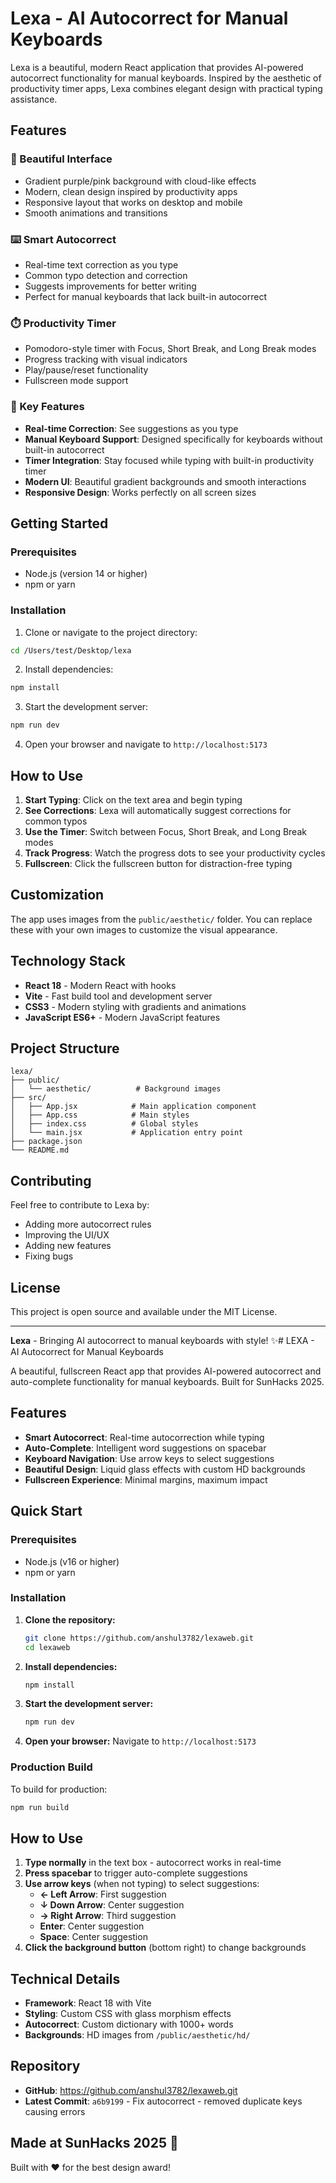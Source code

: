 # Lexa - AI Autocorrect for Manual Keyboards

Lexa is a beautiful, modern React application that provides AI-powered autocorrect functionality for manual keyboards. Inspired by the aesthetic of productivity timer apps, Lexa combines elegant design with practical typing assistance.

## Features

### 🎨 Beautiful Interface
- Gradient purple/pink background with cloud-like effects
- Modern, clean design inspired by productivity apps
- Responsive layout that works on desktop and mobile
- Smooth animations and transitions

### ⌨️ Smart Autocorrect
- Real-time text correction as you type
- Common typo detection and correction
- Suggests improvements for better writing
- Perfect for manual keyboards that lack built-in autocorrect

### ⏱️ Productivity Timer
- Pomodoro-style timer with Focus, Short Break, and Long Break modes
- Progress tracking with visual indicators
- Play/pause/reset functionality
- Fullscreen mode support

### 🎯 Key Features
- **Real-time Correction**: See suggestions as you type
- **Manual Keyboard Support**: Designed specifically for keyboards without built-in autocorrect
- **Timer Integration**: Stay focused while typing with built-in productivity timer
- **Modern UI**: Beautiful gradient backgrounds and smooth interactions
- **Responsive Design**: Works perfectly on all screen sizes

## Getting Started

### Prerequisites
- Node.js (version 14 or higher)
- npm or yarn

### Installation

1. Clone or navigate to the project directory:
```bash
cd /Users/test/Desktop/lexa
```

2. Install dependencies:
```bash
npm install
```

3. Start the development server:
```bash
npm run dev
```

4. Open your browser and navigate to `http://localhost:5173`

## How to Use

1. **Start Typing**: Click on the text area and begin typing
2. **See Corrections**: Lexa will automatically suggest corrections for common typos
3. **Use the Timer**: Switch between Focus, Short Break, and Long Break modes
4. **Track Progress**: Watch the progress dots to see your productivity cycles
5. **Fullscreen**: Click the fullscreen button for distraction-free typing

## Customization

The app uses images from the `public/aesthetic/` folder. You can replace these with your own images to customize the visual appearance.

## Technology Stack

- **React 18** - Modern React with hooks
- **Vite** - Fast build tool and development server
- **CSS3** - Modern styling with gradients and animations
- **JavaScript ES6+** - Modern JavaScript features

## Project Structure

```
lexa/
├── public/
│   └── aesthetic/          # Background images
├── src/
│   ├── App.jsx            # Main application component
│   ├── App.css            # Main styles
│   ├── index.css          # Global styles
│   └── main.jsx           # Application entry point
├── package.json
└── README.md
```

## Contributing

Feel free to contribute to Lexa by:
- Adding more autocorrect rules
- Improving the UI/UX
- Adding new features
- Fixing bugs

## License

This project is open source and available under the MIT License.

---

**Lexa** - Bringing AI autocorrect to manual keyboards with style! ✨# LEXA - AI Autocorrect for Manual Keyboards

A beautiful, fullscreen React app that provides AI-powered autocorrect and auto-complete functionality for manual keyboards. Built for SunHacks 2025.

## Features

- **Smart Autocorrect**: Real-time autocorrection while typing
- **Auto-Complete**: Intelligent word suggestions on spacebar
- **Keyboard Navigation**: Use arrow keys to select suggestions
- **Beautiful Design**: Liquid glass effects with custom HD backgrounds
- **Fullscreen Experience**: Minimal margins, maximum impact

## Quick Start

### Prerequisites
- Node.js (v16 or higher)
- npm or yarn

### Installation

1. **Clone the repository:**
   ```bash
   git clone https://github.com/anshul3782/lexaweb.git
   cd lexaweb
   ```

2. **Install dependencies:**
   ```bash
   npm install
   ```

3. **Start the development server:**
   ```bash
   npm run dev
   ```

4. **Open your browser:**
   Navigate to `http://localhost:5173`

### Production Build

To build for production:
```bash
npm run build
```

## How to Use

1. **Type normally** in the text box - autocorrect works in real-time
2. **Press spacebar** to trigger auto-complete suggestions
3. **Use arrow keys** (when not typing) to select suggestions:
   - **← Left Arrow**: First suggestion
   - **↓ Down Arrow**: Center suggestion
   - **→ Right Arrow**: Third suggestion
   - **Enter**: Center suggestion
   - **Space**: Center suggestion
4. **Click the background button** (bottom right) to change backgrounds

## Technical Details

- **Framework**: React 18 with Vite
- **Styling**: Custom CSS with glass morphism effects
- **Autocorrect**: Custom dictionary with 1000+ words
- **Backgrounds**: HD images from `/public/aesthetic/hd/`

## Repository

- **GitHub**: https://github.com/anshul3782/lexaweb.git
- **Latest Commit**: `a6b9199` - Fix autocorrect - removed duplicate keys causing errors

## Made at SunHacks 2025 🚀

Built with ❤️ for the best design award!

